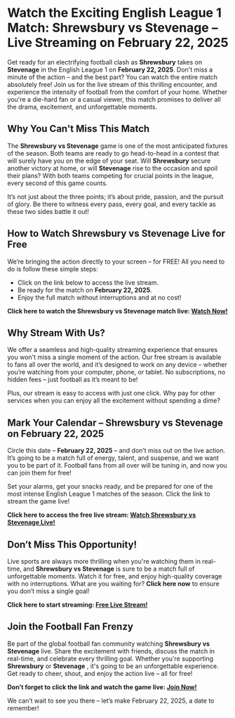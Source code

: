 # Watch the Exciting English League 1 Match: Shrewsbury vs Stevenage – Live Streaming on February 22, 2025

Get ready for an electrifying football clash as **Shrewsbury** takes on **Stevenage** in the English League 1 on **February 22, 2025**. Don't miss a minute of the action – and the best part? You can watch the entire match absolutely free! Join us for the live stream of this thrilling encounter, and experience the intensity of football from the comfort of your home. Whether you're a die-hard fan or a casual viewer, this match promises to deliver all the drama, excitement, and unforgettable moments.

## Why You Can't Miss This Match

The **Shrewsbury vs Stevenage** game is one of the most anticipated fixtures of the season. Both teams are ready to go head-to-head in a contest that will surely have you on the edge of your seat. Will **Shrewsbury** secure another victory at home, or will **Stevenage** rise to the occasion and spoil their plans? With both teams competing for crucial points in the league, every second of this game counts.

It’s not just about the three points; it’s about pride, passion, and the pursuit of glory. Be there to witness every pass, every goal, and every tackle as these two sides battle it out!

## How to Watch Shrewsbury vs Stevenage Live for Free

We’re bringing the action directly to your screen – for FREE! All you need to do is follow these simple steps:

- Click on the link below to access the live stream.
- Be ready for the match on **February 22, 2025**.
- Enjoy the full match without interruptions and at no cost!

**Click here to watch the Shrewsbury vs Stevenage match live: [Watch Now!](https://tinyurl.com/livestreamfreeo?st=Shrewsbury+vs+Stevenage&si=gh)**

## Why Stream With Us?

We offer a seamless and high-quality streaming experience that ensures you won't miss a single moment of the action. Our free stream is available to fans all over the world, and it’s designed to work on any device – whether you’re watching from your computer, phone, or tablet. No subscriptions, no hidden fees – just football as it’s meant to be!

Plus, our stream is easy to access with just one click. Why pay for other services when you can enjoy all the excitement without spending a dime?

## Mark Your Calendar – Shrewsbury vs Stevenage on February 22, 2025

Circle this date – **February 22, 2025** – and don’t miss out on the live action. It’s going to be a match full of energy, talent, and suspense, and we want you to be part of it. Football fans from all over will be tuning in, and now you can join them for free!

Set your alarms, get your snacks ready, and be prepared for one of the most intense English League 1 matches of the season. Click the link to stream the game live!

**Click here to access the free live stream: [Watch Shrewsbury vs Stevenage Live!](https://tinyurl.com/livestreamfreeo?st=Shrewsbury+vs+Stevenage&si=gh)**

## Don’t Miss This Opportunity!

Live sports are always more thrilling when you're watching them in real-time, and **Shrewsbury vs Stevenage** is sure to be a match full of unforgettable moments. Watch it for free, and enjoy high-quality coverage with no interruptions. What are you waiting for? **Click here now** to ensure you don’t miss a single goal!

**Click here to start streaming: [Free Live Stream!](https://tinyurl.com/livestreamfreeo?st=Shrewsbury+vs+Stevenage&si=gh)**

## Join the Football Fan Frenzy

Be part of the global football fan community watching **Shrewsbury vs Stevenage** live. Share the excitement with friends, discuss the match in real-time, and celebrate every thrilling goal. Whether you're supporting **Shrewsbury** or **Stevenage** , it's going to be an unforgettable experience. Get ready to cheer, shout, and enjoy the action live – all for free!

**Don’t forget to click the link and watch the game live: [Join Now!](https://tinyurl.com/livestreamfreeo?st=Shrewsbury+vs+Stevenage&si=gh)**

We can’t wait to see you there – let’s make February 22, 2025, a date to remember!

